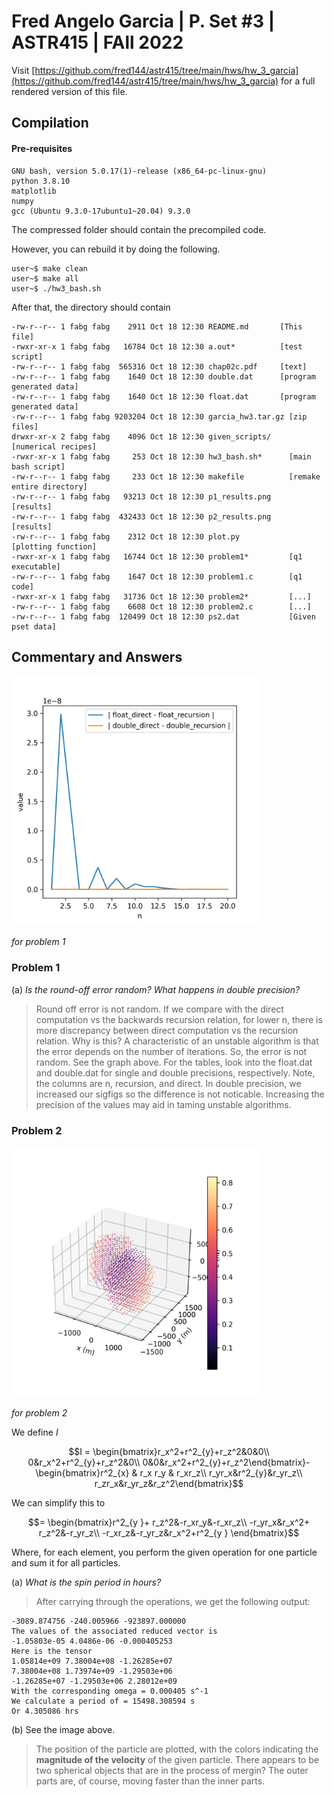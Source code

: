 # Fred Angelo Garcia | P. Set #3 | ASTR415 | FAll 2022
Visit [https://github.com/fred144/astr415/tree/main/hws/hw_3_garcia](https://github.com/fred144/astr415/tree/main/hws/hw_3_garcia) for a full rendered version of this file. 

## Compilation 
#### Pre-requisites
```console
GNU bash, version 5.0.17(1)-release (x86_64-pc-linux-gnu)
python 3.8.10 
matplotlib
numpy
gcc (Ubuntu 9.3.0-17ubuntu1~20.04) 9.3.0
```
The compressed folder should contain the precompiled code. 

However, you can rebuild it by doing the following.
```console
user~$ make clean
user~$ make all
user~$ ./hw3_bash.sh 
```

After that, the directory should contain 
```
-rw-r--r-- 1 fabg fabg    2911 Oct 18 12:30 README.md       [This file]
-rwxr-xr-x 1 fabg fabg   16784 Oct 18 12:30 a.out*          [test script]
-rw-r--r-- 1 fabg fabg  565316 Oct 18 12:30 chap02c.pdf     [text]
-rw-r--r-- 1 fabg fabg    1640 Oct 18 12:30 double.dat      [program generated data]
-rw-r--r-- 1 fabg fabg    1640 Oct 18 12:30 float.dat       [program generated data]
-rw-r--r-- 1 fabg fabg 9203204 Oct 18 12:30 garcia_hw3.tar.gz [zip files]
drwxr-xr-x 2 fabg fabg    4096 Oct 18 12:30 given_scripts/    [numerical recipes]
-rwxr-xr-x 1 fabg fabg     253 Oct 18 12:30 hw3_bash.sh*      [main bash script]
-rw-r--r-- 1 fabg fabg     233 Oct 18 12:30 makefile          [remake entire directory]
-rw-r--r-- 1 fabg fabg   93213 Oct 18 12:30 p1_results.png    [results]
-rw-r--r-- 1 fabg fabg  432433 Oct 18 12:30 p2_results.png    [results]
-rw-r--r-- 1 fabg fabg    2312 Oct 18 12:30 plot.py           [plotting function]
-rwxr-xr-x 1 fabg fabg   16744 Oct 18 12:30 problem1*         [q1 executable]
-rw-r--r-- 1 fabg fabg    1647 Oct 18 12:30 problem1.c        [q1 code]
-rwxr-xr-x 1 fabg fabg   31736 Oct 18 12:30 problem2*         [...]
-rw-r--r-- 1 fabg fabg    6608 Oct 18 12:30 problem2.c        [...]
-rw-r--r-- 1 fabg fabg  120499 Oct 18 12:30 ps2.dat           [Given pset data]
```
## Commentary and Answers 

<img src=./p1_results.png alt="drawing" width="400"/> 

<!-- ![image info](./p1_results.png ) -->

*for problem 1*

### Problem 1
(a) *Is the round-off error random? What happens in double precision?*
> Round off error is not random. If we compare with the direct computation vs the backwards recursion relation, for lower n, there is more discrepancy between direct computation vs the recursion relation. Why is this? A characteristic of an unstable algorithm is that the error depends on the number of iterations. So, the error is not random. See the graph above. For the tables, look into the float.dat and double.dat for single and double precisions, respectively. Note, the columns are n, recursion, and  direct. In double precision, we increased our sigfigs so the difference is not noticable. Increasing the precision of the values may aid in taming unstable algorithms. 


### Problem 2
<img src=./p2_results.png alt="drawing" width="400"/>

*for problem 2*

We define *I*

$$I = \begin{bmatrix}r_x^2+r^2_{y}+r_z^2&0&0\\ 0&r_x^2+r^2_{y}+r_z^2&0\\ 0&0&r_x^2+r^2_{y}+r_z^2\end{bmatrix}-\begin{bmatrix}r^2_{x} & r_x r_y & r_xr_z\\ 
r_yr_x&r^2_{y}&r_yr_z\\
r_zr_x&r_yr_z&r_z^2\end{bmatrix}$$

We can simplify this to 

$$= \begin{bmatrix}r^2_{y }+  r_z^2&-r_xr_y&-r_xr_z\\ 
 -r_yr_x&r_x^2+ r_z^2&-r_yr_z\\ 
 -r_xr_z&-r_yr_z&r_x^2+r^2_{y }
\end{bmatrix}$$ 

Where, for each element, you perform the given operation for one particle and sum it for all particles. 

(a) *What is the spin period in hours?*
> After carrying through the operations, we get the following output:
```Total Angular Momentum Vector
-3089.874756 -240.005966 -923897.000000 
The values of the associated reduced vector is 
-1.05803e-05 4.0486e-06 -0.000405253 
Here is the tensor
1.05814e+09 7.38004e+08 -1.26285e+07 
7.38004e+08 1.73974e+09 -1.29503e+06 
-1.26285e+07 -1.29503e+06 2.28012e+09 
With the corresponding omega = 0.000405 s^-1 
We calculate a period of = 15498.308594 s 
Or 4.305086 hrs 
```

(b) See the image above. 
> The position of the particle are plotted, with the colors indicating the **magnitude of the velocity** of the given particle. There appears to be two spherical objects that are in the process of mergin? The outer parts are, of course, moving faster than the inner parts. 

